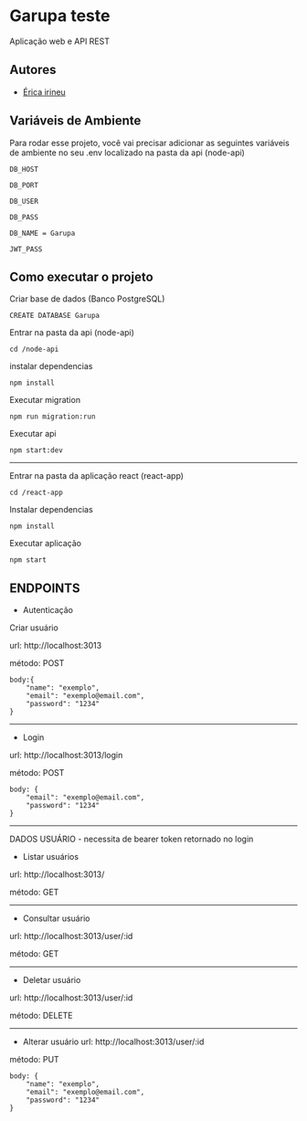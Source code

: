 
# Garupa teste

Aplicação web e API REST 





## Autores

- [Érica irineu](https://www.github.com/irineuerica)



## Variáveis de Ambiente

Para rodar esse projeto, você vai precisar adicionar as seguintes variáveis de ambiente no seu .env localizado na pasta da api (node-api)

`DB_HOST`

`DB_PORT`

`DB_USER`

`DB_PASS`

`DB_NAME = Garupa`

`JWT_PASS`




## Como executar o projeto

Criar base de dados (Banco PostgreSQL)
```bash: 
CREATE DATABASE Garupa
```
Entrar na pasta da api (node-api)
```bash: 
cd /node-api
```
instalar dependencias
```bash: 
npm install
```

Executar migration
```bash:                                
npm run migration:run
```

Executar api
```bash: 
npm start:dev
```
___

Entrar na pasta da aplicação react (react-app)
```bash: 
cd /react-app
```

Instalar dependencias
```bash: 
npm install
```
Executar aplicação
```bash: 
npm start
```
## ENDPOINTS

* Autenticação 

Criar usuário

url: http://localhost:3013

método: POST

```json: 
body:{
    "name": "exemplo",
    "email": "exemplo@email.com",
    "password": "1234"
}
```
_____

* Login

url: http://localhost:3013/login

método: POST
```json: 
body: {
    "email": "exemplo@email.com",
    "password": "1234"
}
```
_____

DADOS USUÁRIO - necessita de bearer token retornado no login

* Listar usuários

url: http://localhost:3013/

método: GET

___

 * Consultar usuário
 
url: http://localhost:3013/user/:id

método: GET

___

* Deletar usuário

url: http://localhost:3013/user/:id

método: DELETE

___

* Alterar usuário
url: http://localhost:3013/user/:id

método: PUT

```json: 
body: {
    "name": "exemplo",
    "email": "exemplo@email.com",
    "password": "1234"
}
```
